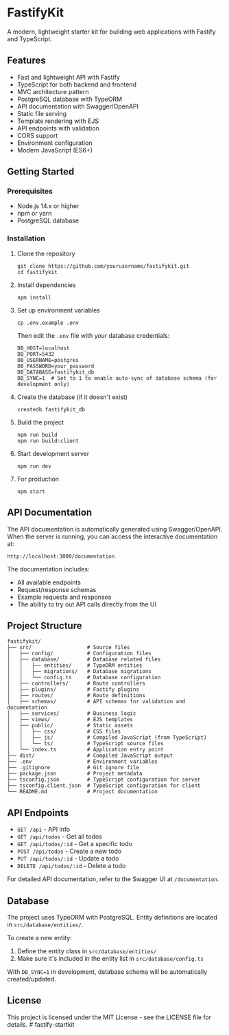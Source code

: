 # FastifyKit

A modern, lightweight starter kit for building web applications with Fastify and TypeScript.

## Features

- Fast and lightweight API with Fastify
- TypeScript for both backend and frontend
- MVC architecture pattern
- PostgreSQL database with TypeORM
- API documentation with Swagger/OpenAPI
- Static file serving
- Template rendering with EJS
- API endpoints with validation
- CORS support
- Environment configuration
- Modern JavaScript (ES6+)

## Getting Started

### Prerequisites

- Node.js 14.x or higher
- npm or yarn
- PostgreSQL database

### Installation

1. Clone the repository
   ```
   git clone https://github.com/yourusername/fastifykit.git
   cd fastifykit
   ```

2. Install dependencies
   ```
   npm install
   ```

3. Set up environment variables
   ```
   cp .env.example .env
   ```
   
   Then edit the `.env` file with your database credentials:
   ```
   DB_HOST=localhost
   DB_PORT=5432
   DB_USERNAME=postgres
   DB_PASSWORD=your_password
   DB_DATABASE=fastifykit_db
   DB_SYNC=1  # Set to 1 to enable auto-sync of database schema (for development only)
   ```

4. Create the database (if it doesn't exist)
   ```
   createdb fastifykit_db
   ```

5. Build the project
   ```
   npm run build
   npm run build:client
   ```

6. Start development server
   ```
   npm run dev
   ```

7. For production
   ```
   npm start
   ```

## API Documentation

The API documentation is automatically generated using Swagger/OpenAPI. When the server is running, you can access the interactive documentation at:

```
http://localhost:3000/documentation
```

The documentation includes:
- All available endpoints
- Request/response schemas
- Example requests and responses
- The ability to try out API calls directly from the UI

## Project Structure

```
fastifykit/
├── src/                  # Source files
│   ├── config/           # Configuration files
│   ├── database/         # Database related files
│   │   ├── entities/     # TypeORM entities
│   │   ├── migrations/   # Database migrations
│   │   └── config.ts     # Database configuration
│   ├── controllers/      # Route controllers
│   ├── plugins/          # Fastify plugins
│   ├── routes/           # Route definitions
│   ├── schemas/          # API schemas for validation and documentation
│   ├── services/         # Business logic
│   ├── views/            # EJS templates
│   ├── public/           # Static assets
│   │   ├── css/          # CSS files
│   │   ├── js/           # Compiled JavaScript (from TypeScript)
│   │   └── ts/           # TypeScript source files
│   └── index.ts          # Application entry point
├── dist/                 # Compiled JavaScript output
├── .env                  # Environment variables
├── .gitignore            # Git ignore file
├── package.json          # Project metadata
├── tsconfig.json         # TypeScript configuration for server
├── tsconfig.client.json  # TypeScript configuration for client
└── README.md             # Project documentation
```

## API Endpoints

- `GET /api` - API info
- `GET /api/todos` - Get all todos
- `GET /api/todos/:id` - Get a specific todo
- `POST /api/todos` - Create a new todo
- `PUT /api/todos/:id` - Update a todo
- `DELETE /api/todos/:id` - Delete a todo

For detailed API documentation, refer to the Swagger UI at `/documentation`.

## Database

The project uses TypeORM with PostgreSQL. Entity definitions are located in `src/database/entities/`. 

To create a new entity:
1. Define the entity class in `src/database/entities/`
2. Make sure it's included in the entity list in `src/database/config.ts`

With `DB_SYNC=1` in development, database schema will be automatically created/updated.

## License

This project is licensed under the MIT License - see the LICENSE file for details. # fastify-startkit
